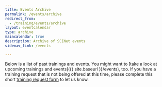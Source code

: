 ```yaml
---
title: Events Archive
permalink: /events/archive
redirect_from: 
  - /training/events/archive
layout: eventcalendar
type: archive
maincalendar: true 
description: Archive of SCINet events
sidenav_link: /events

---
```


Below is a list of past trainings and events. You might want to [take a look at upcoming trainings and events]({{ site.baseurl }}/events), too. If you have a training request that is not being offered at this time, please complete this short [training request form](https://forms.office.com/g/x0VzQV39Xp) to let us know.

<br>

